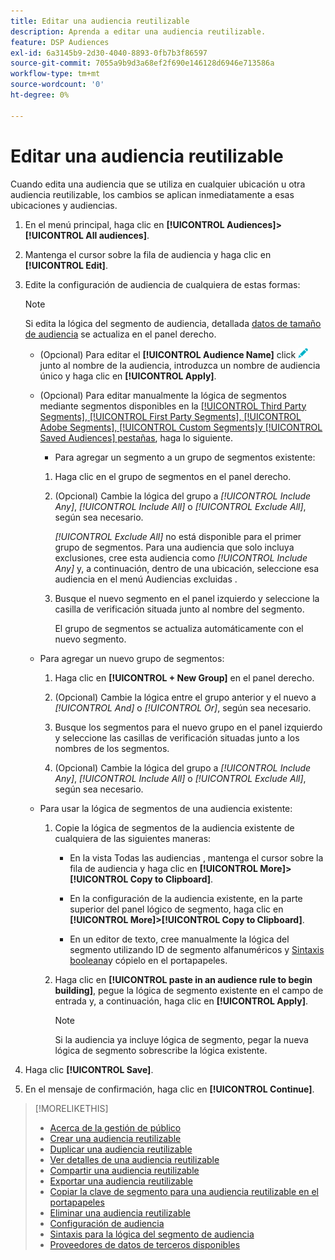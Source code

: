 ```yaml
---
title: Editar una audiencia reutilizable
description: Aprenda a editar una audiencia reutilizable.
feature: DSP Audiences
exl-id: 6a3145b9-2d30-4040-8893-0fb7b3f86597
source-git-commit: 7055a9b9d3a68ef2f690e146128d6946e713586a
workflow-type: tm+mt
source-wordcount: '0'
ht-degree: 0%

---
```


# Editar una audiencia reutilizable

Cuando edita una audiencia que se utiliza en cualquier ubicación u otra audiencia reutilizable, los cambios se aplican inmediatamente a esas ubicaciones y audiencias.<!-- verify -->

1. En el menú principal, haga clic en **[!UICONTROL Audiences]>[!UICONTROL All audiences]**.

1. Mantenga el cursor sobre la fila de audiencia y haga clic en **[!UICONTROL Edit]**.

1. Edite la configuración de audiencia de cualquiera de estas formas:

   >[!NOTE]
   >
   >Si edita la lógica del segmento de audiencia, detallada [datos de tamaño de audiencia](audience-about.md) se actualiza en el panel derecho.

   * (Opcional) Para editar el **[!UICONTROL Audience Name]** click ![Editar](/help/dsp/assets/edit.png) junto al nombre de la audiencia, introduzca un nombre de audiencia único y haga clic en **[!UICONTROL Apply]**.

   * (Opcional) Para editar manualmente la lógica de segmentos mediante segmentos disponibles en la [[!UICONTROL Third Party Segments], [!UICONTROL First Party Segments], [!UICONTROL Adobe Segments], [!UICONTROL Custom Segments]y [!UICONTROL Saved Audiences] pestañas](audience-settings.md), haga lo siguiente.

      * Para agregar un segmento a un grupo de segmentos existente:
      1. Haga clic en el grupo de segmentos en el panel derecho.

      1. (Opcional) Cambie la lógica del grupo a *[!UICONTROL Include Any]*, *[!UICONTROL Include All]* o *[!UICONTROL Exclude All]*, según sea necesario.

         *[!UICONTROL Exclude All]* no está disponible para el primer grupo de segmentos. Para una audiencia que solo incluya exclusiones, cree esta audiencia como *[!UICONTROL Include Any]* y, a continuación, dentro de una ubicación, seleccione esa audiencia en el menú Audiencias excluidas .

      1. Busque el nuevo segmento en el panel izquierdo y seleccione la casilla de verificación situada junto al nombre del segmento.

         El grupo de segmentos se actualiza automáticamente con el nuevo segmento.
   * Para agregar un nuevo grupo de segmentos:

      1. Haga clic en **[!UICONTROL + New Group]** en el panel derecho.

      1. (Opcional) Cambie la lógica entre el grupo anterior y el nuevo a *[!UICONTROL And]* o *[!UICONTROL Or]*, según sea necesario.

      1. Busque los segmentos para el nuevo grupo en el panel izquierdo y seleccione las casillas de verificación situadas junto a los nombres de los segmentos.

      1. (Opcional) Cambie la lógica del grupo a *[!UICONTROL Include Any]*, *[!UICONTROL Include All]* o *[!UICONTROL Exclude All]*, según sea necesario.
   * Para usar la lógica de segmentos de una audiencia existente:

      1. Copie la lógica de segmentos de la audiencia existente de cualquiera de las siguientes maneras:

         * En la vista Todas las audiencias , mantenga el cursor sobre la fila de audiencia y haga clic en **[!UICONTROL More]>[!UICONTROL Copy to Clipboard]**.

         * En la configuración de la audiencia existente, en la parte superior del panel lógico de segmento, haga clic en **[!UICONTROL More]>[!UICONTROL Copy to Clipboard]**.

         * En un editor de texto, cree manualmente la lógica del segmento utilizando ID de segmento alfanuméricos y [Sintaxis booleana](audience-segment-logic-syntax.md)y cópielo en el portapapeles.
      1. Haga clic en **[!UICONTROL paste in an audience rule to begin building]**, pegue la lógica de segmento existente en el campo de entrada y, a continuación, haga clic en **[!UICONTROL Apply]**.

         >[!NOTE]
         >
         >Si la audiencia ya incluye lógica de segmento, pegar la nueva lógica de segmento sobrescribe la lógica existente.





1. Haga clic **[!UICONTROL Save]**.

1. En el mensaje de confirmación, haga clic en **[!UICONTROL Continue]**.

>[!MORELIKETHIS]
>
>* [Acerca de la gestión de público](audience-about.md)
>* [Crear una audiencia reutilizable](reusable-audience-create.md)
>* [Duplicar una audiencia reutilizable](reusable-audience-duplicate.md)
>* [Ver detalles de una audiencia reutilizable](reusable-audience-view-details.md)
>* [Compartir una audiencia reutilizable](reusable-audience-share.md)
>* [Exportar una audiencia reutilizable](reusable-audience-export.md)
>* [Copiar la clave de segmento para una audiencia reutilizable en el portapapeles](reusable-audience-clipboard.md)
>* [Eliminar una audiencia reutilizable](reusable-audience-delete.md)
>* [Configuración de audiencia](audience-settings.md)
>* [Sintaxis para la lógica del segmento de audiencia](audience-segment-logic-syntax.md)
>* [Proveedores de datos de terceros disponibles](third-party-data-providers.md)

